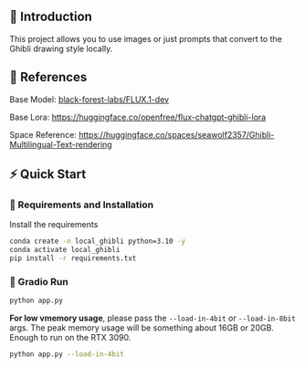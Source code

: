 ## 📖 Introduction
This project allows you to use images or just prompts that convert to the Ghibli drawing style locally.

## 📄 References
<p>
Base Model: 
<a href="https://huggingface.co/black-forest-labs/FLUX.1-dev" target="_blank">black-forest-labs/FLUX.1-dev</a>
</p>
<p>
Base Lora:
<a href="https://huggingface.co/openfree/flux-chatgpt-ghibli-lora" target="_blank">https://huggingface.co/openfree/flux-chatgpt-ghibli-lora</a> 
</p>
<p>
Space Reference:
<a href="https://huggingface.co/spaces/seawolf2357/Ghibli-Multilingual-Text-rendering" target="_blank">https://huggingface.co/spaces/seawolf2357/Ghibli-Multilingual-Text-rendering</a>
</p>

## ⚡️ Quick Start

### 🔧 Requirements and Installation

Install the requirements
```bash
conda create -n local_ghibli python=3.10 -y
conda activate local_ghibli
pip install -r requirements.txt
```

### 🌟 Gradio Run

```bash
python app.py
```

**For low vmemory usage**, please pass the `--load-in-4bit` or `--load-in-8bit` args. The peak memory usage will be something about 16GB or 20GB.
Enough to run on the RTX 3090.

```bash
python app.py --load-in-4bit
```